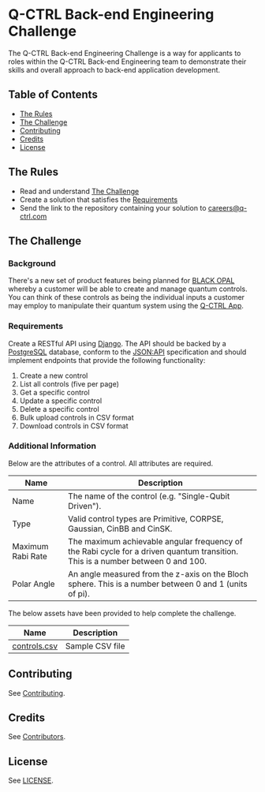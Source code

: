 # Q-CTRL Back-end Engineering Challenge

The Q-CTRL Back-end Engineering Challenge is a way for applicants to roles within the Q-CTRL Back-end Engineering team to demonstrate their skills and overall approach to back-end application development.

## Table of Contents

- [The Rules](#the-rules)
- [The Challenge](#the-challenge)
- [Contributing](#contributing)
- [Credits](#credits)
- [License](#license)

## The Rules

- Read and understand [The Challenge](#the-challenge)
- Create a solution that satisfies the [Requirements](#requirements)
- Send the link to the repository containing your solution to careers@q-ctrl.com

## The Challenge

### Background

There's a new set of product features being planned for [BLACK OPAL](https://q-ctrl.com/products/black-opal/) whereby a customer will be able to create and manage quantum controls. You can think of these controls as being the individual inputs a customer may employ to manipulate their quantum system using the [Q-CTRL App](https://app.q-ctrl.com/).

### Requirements

Create a RESTful API using [Django](https://www.djangoproject.com/). The API should be backed by a [PostgreSQL](https://www.postgresql.org/) database, conform to the [JSON:API](https://jsonapi.org/) specification and should implement endpoints that provide the following functionality:

1. Create a new control
1. List all controls (five per page)
1. Get a specific control
1. Update a specific control
1. Delete a specific control
1. Bulk upload controls in CSV format
1. Download controls in CSV format

### Additional Information

Below are the attributes of a control. All attributes are required.

| Name              | Description                                                                                                                     |
|-------------------|---------------------------------------------------------------------------------------------------------------------------------|
| Name              | The name of the control (e.g. "Single-Qubit Driven").                                                                           |
| Type              | Valid control types are Primitive, CORPSE, Gaussian, CinBB and CinSK.                                                           |
| Maximum Rabi Rate | The maximum achievable angular frequency of the Rabi cycle for a driven quantum transition. This is a number between 0 and 100. |
| Polar Angle       | An angle measured from the z-axis on the Bloch sphere. This is a number between 0 and 1 (units of pi).                          |

The below assets have been provided to help complete the challenge.

| Name                                | Description     |
|-------------------------------------|-----------------|
| [controls.csv](assets/controls.csv) | Sample CSV file |

## Contributing

See [Contributing](https://github.com/qctrl/.github/blob/master/CONTRIBUTING.md).

## Credits

See [Contributors](https://github.com/qctrl/back-end-challenge/graphs/contributors).

## License

See [LICENSE](LICENSE).
